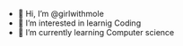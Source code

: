 - 👋 Hi, I’m @girlwithmole
- 👀 I’m interested in learnig Coding
- 🌱 I’m currently learning Computer science


<!---
girlwithmole/girlwithmole is a ✨ special ✨ repository because its `README.md` (this file) appears on your GitHub profile.
You can click the Preview link to take a look at your changes.
--->
